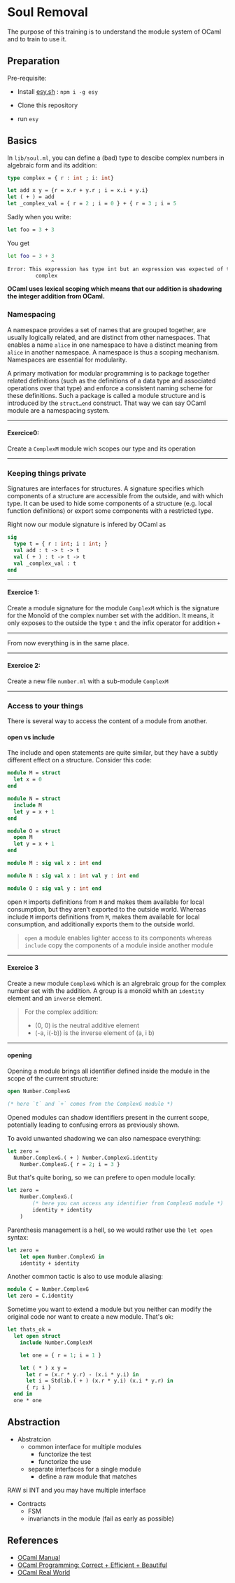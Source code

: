 # Soul Removal

The purpose of this training is to understand the module system of OCaml and to train to use it.

## Preparation

Pre-requisite:
- Install [esy.sh](esy.sh) : `npm i -g esy`

- Clone this repository
- run `esy` 


## Basics

In `lib/soul.ml`, you can define a (bad) type to descibe complex numbers in algebraic form and its addition:

```ocaml
type complex = { r : int ; i: int}

let add x y = {r = x.r + y.r ; i = x.i + y.i}
let ( + ) = add
let _complex_val = { r = 2 ; i = 0 } + { r = 3 ; i = 5
```

Sadly when you write:

```OCaml
let foo = 3 + 3
```

You get

```sh
let foo = 3 + 3
              ^
Error: This expression has type int but an expression was expected of type
         complex
```

**OCaml uses lexical scoping which means that our addition is shadowing the integer addition from OCaml.**

### Namespacing

A namespace provides a set of names that are grouped together, are usually logically related, and are distinct from other namespaces. That enables a name `alice` in one namespace to have a distinct meaning from `alice` in another namespace. A namespace is thus a scoping mechanism. Namespaces are essential for modularity.

A primary motivation for modular programming is to package together related definitions (such as the definitions of a data type and associated operations over that type) and enforce a consistent naming scheme for these definitions. Such a package is called a module structure and is introduced by the `struct…end` construct. That way we can say OCaml module are a namespacing system.

---

#### Exercice0:

Create a `ComplexM` module wich scopes our type and its operation

---

### Keeping things private

Signatures are interfaces for structures. A signature specifies which components of a structure are accessible from the outside, and with which type. It can be used to hide some components of a structure (e.g. local function definitions) or export some components with a restricted type. 

Right now our module signature is infered by OCaml as
```ocaml
sig
  type t = { r : int; i : int; }
  val add : t -> t -> t
  val ( + ) : t -> t -> t
  val _complex_val : t
end
```

---

#### Exercice 1:

Create a module signature for the module `ComplexM` which is the signature for the Monoïd of the complex number set with the addition. It means, it only exposes to the outside the type `t` and the infix operator for addition `+`

---

From now everything is in the same place. 

---

#### Exercice 2:

Create a new file `number.ml` with a sub-module `ComplexM`  

---

### Access to your things

There is several way to access the content of a module from another.

#### open vs include

The include and open statements are quite similar, but they have a subtly different effect on a structure. Consider this code:
```ocaml
module M = struct
  let x = 0
end

module N = struct
  include M
  let y = x + 1
end

module O = struct
  open M
  let y = x + 1
end
```
```ocaml
module M : sig val x : int end

module N : sig val x : int val y : int end

module O : sig val y : int end
```
open `M` imports definitions from `M` and makes them available for local consumption, but they aren’t exported to the outside world. Whereas include `M` imports definitions from `M`, makes them available for local consumption, and additionally exports them to the outside world.

> `open` a module enables lighter access to its components whereas `include` copy the components of a module inside another module

---

#### Exercice 3
Create a new module `ComplexG` which is an algrebraic group for the complex number set with the addition. A group is a monoïd whith an `identity` element and an `inverse` element.

> For the complex addition:
> - (0, 0) is the neutral additive element
> -  (-a, i(-b)) is the inverse element of (a, i b)

---

#### opening

Opening a module brings all identifier defined inside the module in the scope of the currrent structure:
```ocaml
open Number.ComplexG

(* here `t` and `+` comes from the ComplexG module *)
```

Opened modules can shadow identifiers present in the current scope, potentially leading to confusing errors as previously shown.

To avoid unwanted shadowing we can also namespace everything:
```ocaml
let zero =
  Number.ComplexG.( + ) Number.ComplexG.identity
    Number.ComplexG.{ r = 2; i = 3 }
```
But that's quite boring, so we can prefere to open module locally:
```ocaml
let zero = 
    Number.ComplexG.(
        (* here you can access any identifier from ComplexG module *)
        identity + identity
    )
```
Parenthesis management is a hell, so we would rather use the `let open` syntax:
```ocaml
let zero = 
    let open Number.ComplexG in
    identity + identity
```

Another common tactic is also to use module aliasing:
```ocaml
module C = Number.ComplexG
let zero = C.identity
```

Sometime you want to extend a module but you neither can modify the original code nor want to create a new module. That's ok:
```ocaml
let thats_ok =
  let open struct
    include Number.ComplexM

    let one = { r = 1; i = 1 }

    let ( * ) x y =
      let r = (x.r * y.r) - (x.i * y.i) in
      let i = Stdlib.( + ) (x.r * y.i) (x.i * y.r) in
      { r; i }
  end in
  one * one
```

## Abstraction



- Abstratcion
    - common interface for multiple modules
        - functorize the test
        - functorize the use
    - separate interfaces for a single module
        - define a raw module that matches


RAW si INT and you may have multiple interface

- Contracts
    - FSM
    - invariancts in the module (fail as early as possible)



## References
- [OCaml Manual](https://ocaml.org/manual/moduleexamples.html#)
- [OCaml Programming: Correct + Efficient + Beautiful](https://cs3110.github.io/textbook/chapters/modules/intro.html)
- [OCaml Real World](https://dev.realworldocaml.org/files-modules-and-programs.html)